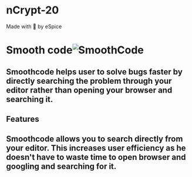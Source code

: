 # nCrypt-20
Made with 💖 by eSpice

# Smooth code![SmoothCode](https://i.ibb.co/FKFD3p1/logo.png)

## Smoothcode helps user to solve bugs faster by directly searching the problem through your editor rather than opening your browser and searching it. 

## Features

## Smoothcode allows you to search directly from your editor. This increases user efficiency as he doesn't have to waste time to open browser and googling and searching for it.

